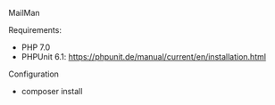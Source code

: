 MailMan

Requirements:

* PHP 7.0
* PHPUnit 6.1: https://phpunit.de/manual/current/en/installation.html

Configuration

* composer install